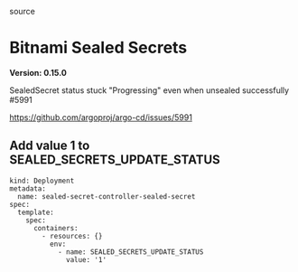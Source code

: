 source

# Bitnami Sealed Secrets

**Version: 0.15.0**

SealedSecret status stuck "Progressing" even when unsealed successfully #5991 

https://github.com/argoproj/argo-cd/issues/5991

## Add value 1 to SEALED_SECRETS_UPDATE_STATUS

```
kind: Deployment
metadata:
  name: sealed-secret-controller-sealed-secret
spec:
  template:
    spec:
      containers:
        - resources: {}
          env:
            - name: SEALED_SECRETS_UPDATE_STATUS
              value: '1'
```
              

